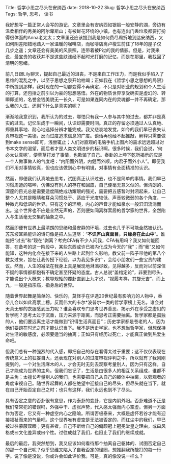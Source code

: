Title: 哲学小思之尽头在安纳西
date: 2018-10-22
Slug: 哲学小思之尽头在安纳西
Tags: 哲学, 思考， 读书



我好想写一篇正常人会写的游记，文章里会有安纳西如银锻一般安静的湖，旁边有温柔相伴的秀美的阿尔卑斯山；有被鲜花环绕的小镇，也有连出门丢垃圾都要打扮得很体面的Anna老太太；文章里还应该提到我是如何费尽周折地到达安纳西，又如何阴差阳错地踏入一家温暖的咖啡店，而咖啡店离卢梭生前住了18年的屋子仅几步之遥；文章还会有美美的风景照，连带着被P过的我的倩影。但是，对我来说，最宝贵的收获并不是这些肤浅经不起时光打磨的记忆，而是在那里，我找回了清明的思绪。



前几日跟Lily聊天，提起自己最近的沮丧，不是来自工作压力，而是我似乎陷入了思维的混乱之中，以至于思想之泉开始枯竭；正如我在《哲学小思之思想的局限》中所提到那样，我对现在的一切都变得不再确定，不只是对职业的规划和个人生活的打算，还包括之前引以为豪的思想感悟。外在的物质世界享受确实是虚幻的、转瞬即逝的，名誉金钱美貌无一长久，可是如果连同内在的灵魂都一并不再确定，那么我的人生，还剩下什么是真实的呢？



渐渐地我意识到，我所认为的过去，哪怕只有我一人参与其中的过去，都并非是真实的过去。记忆生成于一瞬间，认识却需要时间。真正的存留必须通过人认真地、郑重其事地、耐心地选择分辨才能完成。我又悲哀地发觉，如今的我们早已丧失认真审视这一美德，反而过度追求信息的广度。谈话再也经不起推敲，解释只需要做到make sense即可，浅尝辄止；人们对直观的电脑手机上图片的需求远远超过对书本文字的渴望，而后者才是人类文明进步的标识啊。很多时候，我们会说，‘何必太认真呢’，便草草打发了事情，也欺骗了自己。泰卦的上坤下乾所揭示的应是一个人做事做人的气度吧：“内阳而外阴，内健而外顺，内君子而外小人”。即便我们不用对事情较真，但也应该做到心中有明镜，对事情有全面精准的认识。



然而，即便我们认真地去思考，试图真正认识过去，也不是简单的事情。我们早已习惯周遭的喧哗，仿佛没有别人的存在和回应，自己便毫无意义似的。但清朗的、深邃的目光总是需要适度隔绝成功耀眼的强光，需要把五感暂时封闭起来，让自己整个人尤其是眼睛和耳朵习惯处于、适应于光度较低、声音较微弱的各个角度，一种微光和低语的世界。只有这个的环境，内心的声音才能如泉水一般汩汩流淌而出。这个世界也不应是全然无声的，否则便如同离群索居的哲学家的世界，全然陷入与生活毫无交集的抽象之中。



然而即便有世界上最清朗的思绪和最安静的环境，过去也几乎不可能全然被认识。苏东坡耳熟能详的诗句像是把人生道尽：“__不识庐山真面目，只缘身在此山中__”。谁能把“过去”和“现在”剥离？考完CFA有不少人问我，CFA有用吗？我又如何能回答，在备考的这一阶段中，某些东西或许已被内化成为今天的“我”；而“我”又如何能知，这种内化会在接下来的人生路上起到什么影响。教父前一阵子带他的第八个教女过来，旨在让我传授下经验，以为我见多识广，会给小朋友们一些宝贵的建议。然而，人生的减法在我身上真是展现地淋漓尽致，见得越多，反而对以前深信不疑的事情都都抱有不确定甚至怀疑的态度。古人总说“盖棺定论”，非要到尽头，才能说出个大概来；教导规矩的覆卦直到上九才说，“视履考祥，其旋元吉”，而上九，一般是指宗庙，指身后的世界。



随着世界起舞是简单的、快乐的，莫怪乎在评选20世纪最有影响力的人物中，香奈儿会以如此高票上榜，反而伟大的卡尔*波普尔一类的哲学家榜上无名。谁会对天真无邪的衣服感到压力呢？谁会喜欢专门思考世界善恶、揭示外在享受之虚幻的哲学呢？思考太过于沉重，压力来源于距离，而思考正需要抽离。哲学家都是孤独的人，他们要远离生活才能做到“识得生活真面目”；历史学家都是苍老的人，因为他们要跑在时光之前才能认识当下。我不是历史学家，也不想当哲学家，但想保持对生活的敏感度，必须要适当的抽离；正如只有经历过死亡，才能真正做到热爱生命吧。



但我们总有一种强烈的代入感，即把自己的存在看得太过于重要；这不仅仅表现在传统意义上的狂妄自大，还表现在对别人的过度审视评判之中。所以就有了我刚刚提到的，一个对生活麻木的人，才会无时无刻去观察考量别人，因为只有这样，自己才能成为世界的主角。但我们忘记了，生活是由很多人的相互关系组成，谁都不是主角；太擅长考量别人的我们，也需要把自己从自己的躯体中抽离，以旁观者的角度审视自己。随世界起舞的人都在绝望中迎接自己的尽头，但尽头就在当下，就在自己开始否定自己之时；也只有这样，我们永远也到不了尽头。



具有否定之意的否卦很有意思，作为泰卦的变卦，它是内阴外阳。否卦难道不正是我们常常犯的错误吗，外强中干、虚张声势，代入感太强而内心空虚。但另一方面作为否定，它又有一种虚空内心之隐喻。所谓否极泰来，大概是虚怀若谷才能有迎接福祉而来的气量吧。这个世界唯有虚空是无法被否定的，而红尘中的我们，早已被过往蒙蔽双眼；更有甚者，自己不断给自己的偏颇冠上冠冕堂皇之理由，或曰风格或曰文化差异或曰个性。过往成就了我们，也阻止了我们的继续成就。



最后的最后，我突然想到，我又应该如何看待那个抽离自己躯体的、试图否定自己的那一个自己呢？似乎思维又陷入了自我否定的怪圈，想推翻我所敲打的每一行字。说了像是没说，你或许会如此评价我。可是，真的像没说一样么？






